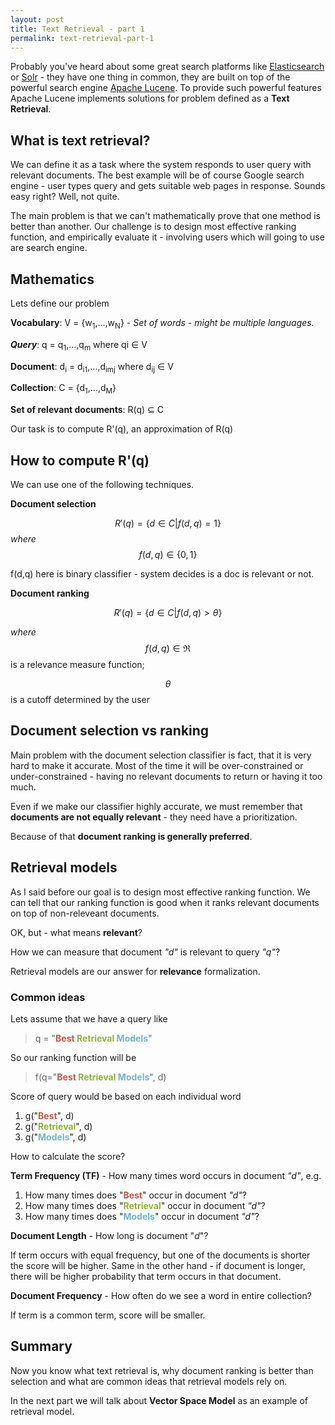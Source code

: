 ```yaml
---
layout: post
title: Text Retrieval - part 1
permalink: text-retrieval-part-1
---
```



Probably you've heard about some great search platforms like [Elasticsearch](https://www.elastic.co/products/elasticsearch) or [Solr](http://lucene.apache.org/solr/) - they have one thing in common, they are built on top of the powerful search engine [Apache Lucene](https://lucene.apache.org/core/). To provide such powerful features Apache Lucene implements solutions for problem defined as a **Text Retrieval**.

## What is text retrieval?

We can define it as a task where the system responds to user query with relevant documents. The best example will be of course Google search engine - user types query and gets suitable web pages in response. Sounds easy right? Well, not quite.

The main problem is that we can't mathematically prove that one method is better than another. Our challenge is to design most effective ranking function, and empirically evaluate it - involving users which will going to use are search engine.

## Mathematics

Lets define our problem

**Vocabulary**: V = {w<sub>1</sub>,...,w<sub>N</sub>} - *Set of words - might be multiple languages.*

***Query***: q = q<sub>1</sub>,...,q<sub>m</sub> where qi &#8712; V

**Document**: d<sub>i</sub> = d<sub>i1</sub>,...,d<sub>imj</sub> where d<sub>ij</sub> &#8712; V

**Collection**: C = {d<sub>1</sub>,...,d<sub>M</sub>}

**Set of relevant documents**: R(q) &#8838; C

Our task is to compute R'(q), an approximation of R(q)

## How  to compute R'(q)

We can use one of the following techniques.

**Document selection**

$$ R'(q) = \{d \in C \vert f(d,q) = 1\} $$ *where* $$ f(d,q) \in \{0,1\} $$

f(d,q) here is binary classifier - system decides is a doc is relevant or not.


**Document ranking**

$$ R'(q) = \{d \in C \vert f(d,q) > \theta \} $$

*where* $$ f(d,q) \in \Re $$ is a relevance measure function;

$$ \theta $$ is a cutoff determined by the user

## Document selection vs ranking

Main problem with the document selection classifier is fact, that it is very hard to make it accurate. Most of the time it will be over-constrained or under-constrained - having no relevant documents to return or having it too much.

Even if we make our classifier highly accurate, we must remember that **documents are not equally relevant** - they need have a prioritization.

Because of that **document ranking is generally preferred**.

## Retrieval models

As I said before our goal is to design most effective ranking function. We can tell that our ranking function is good when it ranks relevant documents on top of non-releveant documents.

OK, but - what means **relevant**?

How we can measure that document *"d"* is relevant to query *"q"*?

Retrieval models are our answer for **relevance** formalization.

### Common ideas

Lets assume that we have a query like

> q = "**<span style="color: #C75646">Best</span> <span style="color: #8EB33B">Retrieval</span> <span style="color: #72B3CC">Models</span>**"



So our ranking function will be

> f(q="**<span style="color: #C75646">Best</span> <span style="color: #8EB33B">Retrieval</span> <span style="color: #72B3CC">Models</span>**", d)

Score of query would be based on each individual word

1. g("<span style="color: #C75646">**Best**</span>", d)
2. g("<span style="color: #8EB33B">**Retrieval**</span>", d)
3. g("<span style="color: #72B3CC">**Models**</span>", d)

How to calculate the score?

**Term Frequency (TF)** - How many times word occurs in document *"d"*, e.g.

1. How many times does "<span style="color: #C75646">**Best**</span>" occur in document *"d"*?
2. How many times does "<span style="color: #8EB33B">**Retrieval**</span>" occur in document *"d"*?
3. How many times does "<span style="color: #72B3CC">**Models**</span>" occur in document *"d"*?

**Document Length** - How long is document "*d*"?

If term occurs with equal frequency, but one of the documents is shorter the score will be higher. Same in the other hand - if document is longer, there will be higher probability that term occurs in that document.

**Document Frequency** - How often do we see a word in entire collection?

If term is a common term, score will be smaller.


## Summary

Now you know what text retrieval is, why document ranking is better than selection and what are common ideas that retrieval models rely on.

In the next part we will talk about **Vector Space Model** as an example of retrieval model.
